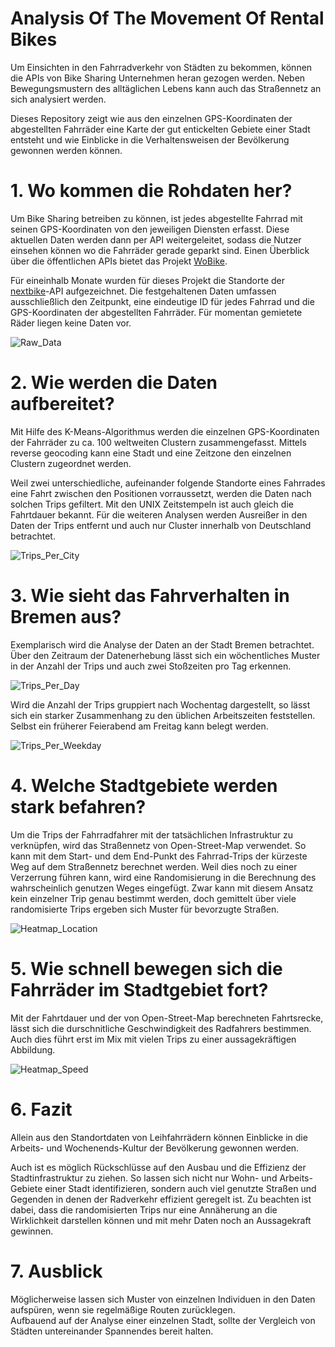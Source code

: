 # Analysis Of The Movement Of Rental Bikes

Um Einsichten in den Fahrradverkehr von Städten zu bekommen, können die APIs von Bike Sharing Unternehmen heran gezogen werden. Neben Bewegungsmustern des alltäglichen Lebens kann auch das Straßennetz an sich analysiert werden.

Dieses Repository zeigt wie aus den einzelnen GPS-Koordinaten der abgestellten Fahrräder eine Karte der gut entickelten Gebiete einer Stadt entsteht und wie Einblicke in die Verhaltensweisen der Bevölkerung gewonnen werden können. 


# 1. Wo kommen die Rohdaten her?

Um Bike Sharing betreiben zu können, ist jedes abgestellte Fahrrad mit seinen GPS-Koordinaten von den jeweiligen Diensten erfasst. Diese aktuellen Daten werden dann per API weitergeleitet, sodass die Nutzer einsehen können wo die Fahrräder gerade geparkt sind. 
Einen Überblick über die öffentlichen APIs bietet das Projekt [WoBike](https://github.com/ubahnverleih/WoBike).

Für eineinhalb Monate wurden für dieses Projekt die Standorte der [nextbike](https://www.nextbike.de/)-API aufgezeichnet. Die festgehaltenen Daten umfassen ausschließlich den Zeitpunkt, eine eindeutige ID für jedes Fahrrad und die GPS-Koordinaten der abgestellten Fahrräder. Für momentan gemietete Räder liegen keine Daten vor.

![Raw_Data](/build/Raw_Data_Table.png)


# 2. Wie werden die Daten aufbereitet?

Mit Hilfe des K-Means-Algorithmus werden die einzelnen GPS-Koordinaten der Fahrräder zu ca. 100 weltweiten Clustern zusammengefasst. Mittels reverse geocoding kann eine Stadt und eine Zeitzone den einzelnen Clustern zugeordnet werden. 

Weil zwei unterschiedliche, aufeinander folgende Standorte eines Fahrrades eine Fahrt zwischen den Positionen vorraussetzt, werden die Daten nach solchen Trips gefiltert. Mit den UNIX Zeitstempeln ist auch gleich die Fahrtdauer bekannt. 
Für die weiteren Analysen werden Ausreißer in den Daten der Trips entfernt und auch nur Cluster innerhalb von Deutschland betrachtet. 

![Trips_Per_City](/build/35/Trips_Per_City.png)


# 3. Wie sieht das Fahrverhalten in Bremen aus?

Exemplarisch wird die Analyse der Daten an der Stadt Bremen betrachtet. Über den Zeitraum der Datenerhebung lässt sich ein wöchentliches Muster in der Anzahl der Trips und auch zwei Stoßzeiten pro Tag erkennen. 

![Trips_Per_Day](/build/35/Trips_Distribution_Bremen.png)

Wird die Anzahl der Trips gruppiert nach Wochentag dargestellt, so lässt sich ein starker Zusammenhang zu den üblichen Arbeitszeiten feststellen. Selbst ein früherer Feierabend am Freitag kann belegt werden. 

![Trips_Per_Weekday](/build/35/Trips_Weekday_Bremen.png)


# 4. Welche Stadtgebiete werden stark befahren?

Um die Trips der Fahrradfahrer mit der tatsächlichen Infrastruktur zu verknüpfen, wird das Straßennetz von Open-Street-Map verwendet. So kann mit dem Start- und dem End-Punkt des Fahrrad-Trips der kürzeste Weg auf dem Straßennetz berechnet werden. Weil dies noch zu einer Verzerrung führen kann, wird eine Randomisierung in die Berechnung des wahrscheinlich genutzen Weges eingefügt. 
Zwar kann mit diesem Ansatz kein einzelner Trip genau bestimmt werden, doch gemittelt über viele randomisierte Trips ergeben sich Muster für bevorzugte Straßen. 

![Heatmap_Location](/build/35/Heatmap_Location_Bremen.png)


# 5. Wie schnell bewegen sich die Fahrräder im Stadtgebiet fort?

Mit der Fahrtdauer und der von Open-Street-Map berechneten Fahrtsrecke, lässt sich die durschnitliche Geschwindigkeit des Radfahrers bestimmen. Auch dies führt erst im Mix mit vielen Trips zu einer aussagekräftigen Abbildung.

![Heatmap_Speed](/build/35/Heatmap_Speed_Bremen.png)


# 6. Fazit

Allein aus den Standortdaten von Leihfahrrädern können Einblicke in die Arbeits- und Wochenends-Kultur der Bevölkerung gewonnen werden. 

Auch ist es möglich Rückschlüsse auf den Ausbau und die Effizienz der Stadtinfrastruktur zu ziehen.
So lassen sich nicht nur Wohn- und Arbeits-Gebiete einer Stadt identifizieren, sondern auch viel genutzte Straßen und Gegenden in denen der Radverkehr effizient geregelt ist.
Zu beachten ist dabei, dass die randomisierten Trips nur eine Annäherung an die Wirklichkeit darstellen können und mit mehr Daten noch an Aussagekraft gewinnen. 


# 7. Ausblick

Möglicherweise lassen sich Muster von einzelnen Individuen in den Daten aufspüren, wenn sie regelmäßige Routen zurücklegen.  
Aufbauend auf der Analyse einer einzelnen Stadt, sollte der Vergleich von Städten untereinander Spannendes bereit halten. 




